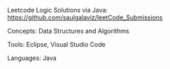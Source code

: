 Leetcode Logic Solutions via Java: 
https://github.com/saulgalaviz/leetCode_Submissions 

Concepts: Data Structures and Algorithms 

Tools: Eclipse, Visual Studio Code 

Languages: Java 
